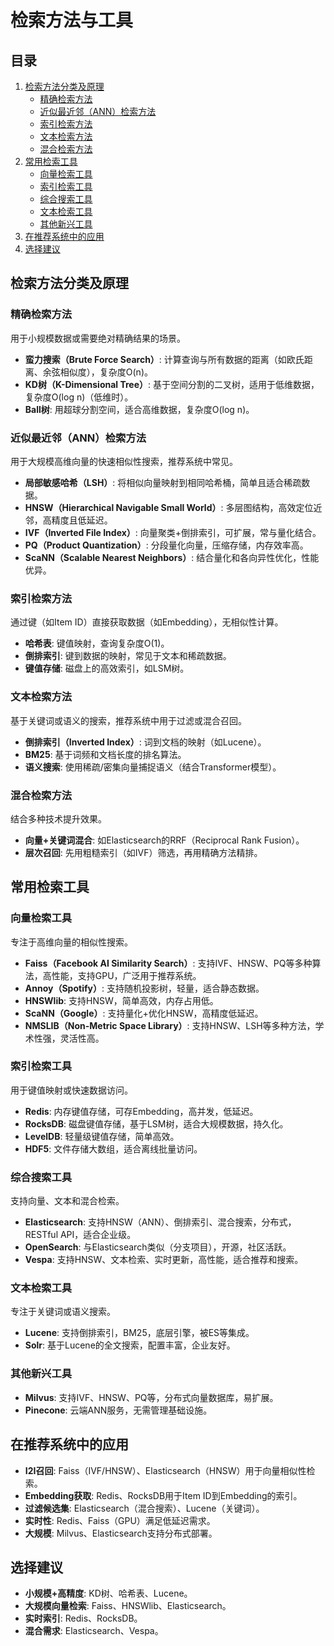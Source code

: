 # 检索方法与工具

## 目录
1. [检索方法分类及原理](#检索方法分类及原理)
   - [精确检索方法](#精确检索方法)
   - [近似最近邻（ANN）检索方法](#近似最近邻ann检索方法)
   - [索引检索方法](#索引检索方法)
   - [文本检索方法](#文本检索方法)
   - [混合检索方法](#混合检索方法)
2. [常用检索工具](#常用检索工具)
   - [向量检索工具](#向量检索工具)
   - [索引检索工具](#索引检索工具)
   - [综合搜索工具](#综合搜索工具)
   - [文本检索工具](#文本检索工具)
   - [其他新兴工具](#其他新兴工具)
3. [在推荐系统中的应用](#在推荐系统中的应用)
4. [选择建议](#选择建议)

## 检索方法分类及原理

### 精确检索方法
用于小规模数据或需要绝对精确结果的场景。

- **蛮力搜索（Brute Force Search）**: 计算查询与所有数据的距离（如欧氏距离、余弦相似度），复杂度O(n)。
- **KD树（K-Dimensional Tree）**: 基于空间分割的二叉树，适用于低维数据，复杂度O(log n)（低维时）。
- **Ball树**: 用超球分割空间，适合高维数据，复杂度O(log n)。

### 近似最近邻（ANN）检索方法
用于大规模高维向量的快速相似性搜索，推荐系统中常见。

- **局部敏感哈希（LSH）**: 将相似向量映射到相同哈希桶，简单且适合稀疏数据。
- **HNSW（Hierarchical Navigable Small World）**: 多层图结构，高效定位近邻，高精度且低延迟。
- **IVF（Inverted File Index）**: 向量聚类+倒排索引，可扩展，常与量化结合。
- **PQ（Product Quantization）**: 分段量化向量，压缩存储，内存效率高。
- **ScaNN（Scalable Nearest Neighbors）**: 结合量化和各向异性优化，性能优异。

### 索引检索方法
通过键（如Item ID）直接获取数据（如Embedding），无相似性计算。

- **哈希表**: 键值映射，查询复杂度O(1)。
- **倒排索引**: 键到数据的映射，常见于文本和稀疏数据。
- **键值存储**: 磁盘上的高效索引，如LSM树。

### 文本检索方法
基于关键词或语义的搜索，推荐系统中用于过滤或混合召回。

- **倒排索引（Inverted Index）**: 词到文档的映射（如Lucene）。
- **BM25**: 基于词频和文档长度的排名算法。
- **语义搜索**: 使用稀疏/密集向量捕捉语义（结合Transformer模型）。

### 混合检索方法
结合多种技术提升效果。

- **向量+关键词混合**: 如Elasticsearch的RRF（Reciprocal Rank Fusion）。
- **层次召回**: 先用粗糙索引（如IVF）筛选，再用精确方法精排。

## 常用检索工具

### 向量检索工具
专注于高维向量的相似性搜索。

- **Faiss（Facebook AI Similarity Search）**: 支持IVF、HNSW、PQ等多种算法，高性能，支持GPU，广泛用于推荐系统。
- **Annoy（Spotify）**: 支持随机投影树，轻量，适合静态数据。
- **HNSWlib**: 支持HNSW，简单高效，内存占用低。
- **ScaNN（Google）**: 支持量化+优化HNSW，高精度低延迟。
- **NMSLIB（Non-Metric Space Library）**: 支持HNSW、LSH等多种方法，学术性强，灵活性高。

### 索引检索工具
用于键值映射或快速数据访问。

- **Redis**: 内存键值存储，可存Embedding，高并发，低延迟。
- **RocksDB**: 磁盘键值存储，基于LSM树，适合大规模数据，持久化。
- **LevelDB**: 轻量级键值存储，简单高效。
- **HDF5**: 文件存储大数组，适合离线批量访问。

### 综合搜索工具
支持向量、文本和混合检索。

- **Elasticsearch**: 支持HNSW（ANN）、倒排索引、混合搜索，分布式，RESTful API，适合企业级。
- **OpenSearch**: 与Elasticsearch类似（分支项目），开源，社区活跃。
- **Vespa**: 支持HNSW、文本检索、实时更新，高性能，适合推荐和搜索。

### 文本检索工具
专注于关键词或语义搜索。

- **Lucene**: 支持倒排索引，BM25，底层引擎，被ES等集成。
- **Solr**: 基于Lucene的全文搜索，配置丰富，企业友好。

### 其他新兴工具
- **Milvus**: 支持IVF、HNSW、PQ等，分布式向量数据库，易扩展。
- **Pinecone**: 云端ANN服务，无需管理基础设施。

## 在推荐系统中的应用
- **I2I召回**: Faiss（IVF/HNSW）、Elasticsearch（HNSW）用于向量相似性检索。
- **Embedding获取**: Redis、RocksDB用于Item ID到Embedding的索引。
- **过滤候选集**: Elasticsearch（混合搜索）、Lucene（关键词）。
- **实时性**: Redis、Faiss（GPU）满足低延迟需求。
- **大规模**: Milvus、Elasticsearch支持分布式部署。

## 选择建议
- **小规模+高精度**: KD树、哈希表、Lucene。
- **大规模向量检索**: Faiss、HNSWlib、Elasticsearch。
- **实时索引**: Redis、RocksDB。
- **混合需求**: Elasticsearch、Vespa。
